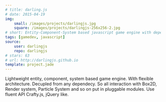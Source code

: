 ```yaml
---
# title: darling.js
# date: 2015-04-19
img:
    small: /images/projects/darlingjs.jpg
    square: /images/projects/darlingjs-256x256-2.jpg
# short: Entity-Component-System based javascript game engine with dependency injections and modules.
tags: [gamedev, javascript]
source:
    user: darlingjs
    repo: darlingjs
# stars: 63
# url: http://darlingjs.github.io
template: project.jade
---
```


Lightweight entity, component, system based game engine. With flexible architecture. Decupled from any dependecy. So all interaction with Box2D, Render system, Particle System and so on put in pluggable modules. Use fluent API Crafty.js, jQuery like.